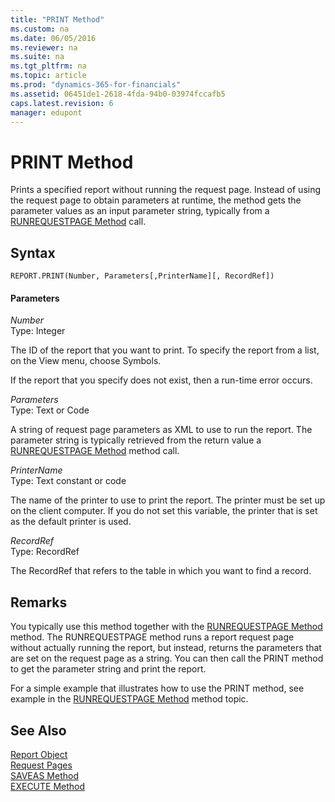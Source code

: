 ```yaml
---
title: "PRINT Method"
ms.custom: na
ms.date: 06/05/2016
ms.reviewer: na
ms.suite: na
ms.tgt_pltfrm: na
ms.topic: article
ms.prod: "dynamics-365-for-financials"
ms.assetid: 06451de1-2618-4fda-94b0-03974fccafb5
caps.latest.revision: 6
manager: edupont
---
```

# PRINT Method
Prints a specified report without running the request page. Instead of using the request page to obtain parameters at runtime, the method gets the parameter values as an input parameter string, typically from a [RUNREQUESTPAGE Method](devenv-RUNREQUESTPAGE-Method.md) call.  

## Syntax  

```  
REPORT.PRINT(Number, Parameters[,PrinterName][, RecordRef])  
```  

#### Parameters  
 *Number*  
 Type: Integer  

 The ID of the report that you want to print. To specify the report from a list, on the View menu, choose Symbols.  

 If the report that you specify does not exist, then a run-time error occurs.  

 *Parameters*  
 Type: Text or Code  

 A string of request page parameters as XML to use to run the report. The parameter string is typically retrieved from the return value a [RUNREQUESTPAGE Method](devenv-RUNREQUESTPAGE-Method.md) method call.  

 *PrinterName*  
 Type: Text constant or code  

 The name of the printer to use to print the report. The printer must be set up on the client computer. If you do not set this variable, the printer that is set as the default printer is used.  

 *RecordRef*  
 Type: RecordRef  

 The RecordRef that refers to the table in which you want to find a record.  

## Remarks  
 You typically use this method together with the [RUNREQUESTPAGE Method](devenv-RUNREQUESTPAGE-Method.md) method. The RUNREQUESTPAGE method runs a report request page without actually running the report, but instead, returns the parameters that are set on the request page as a string. You can then call the PRINT method to get the parameter string and print the report.  

 For a simple example that illustrates how to use the PRINT method, see example in the [RUNREQUESTPAGE Method](devenv-RUNREQUESTPAGE-Method.md) method topic.  

## See Also  
 [Report Object](../devenv-report-object.md)   
 [Request Pages](Request-Pages.md)   
 [SAVEAS Method](devenv-SAVEAS-Method.md)   
 [EXECUTE Method](devenv-EXECUTE-Method.md)
